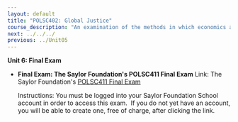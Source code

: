 ```yaml
---
layout: default
title: "POLSC402: Global Justice"
course_description: "An examination of the methods in which economics and politics influence each other when creating policy. Focuses on the international organizations designed to facilitate global economic stability, including the World Trade Organization (WTO) and the International Monetary Fund (IMF)."
next: ../../../
previous: ../Unit05
---
```

**Unit 6: Final Exam** <span id="6"></span> 
-   **Final Exam: The Saylor Foundation's POLSC411 Final Exam**
    Link: The Saylor Foundation's [POLSC411 Final
    Exam](http://school.saylor.org/mod/quiz/view.php?id=328)  
      
     Instructions: You must be logged into your Saylor Foundation School
    account in order to access this exam.  If you do not yet have an
    account, you will be able to create one, free of charge, after
    clicking the link. 


